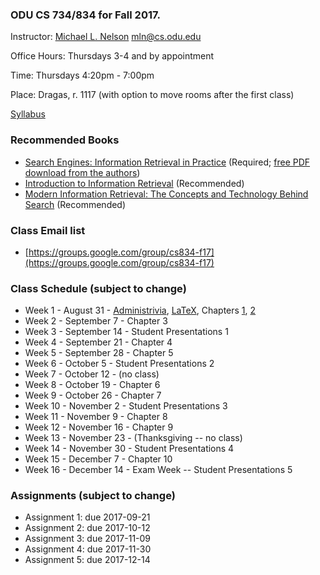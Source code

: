 ### ODU CS 734/834 for Fall 2017.
Instructor: [Michael L. Nelson](http://www.cs.odu.edu/~mln/) <mln@cs.odu.edu> 

Office Hours: Thursdays 3-4 and by appointment

Time: Thursdays 4:20pm - 7:00pm

Place: Dragas, r. 1117 (with option to move rooms after the first class)

[Syllabus](https://raw.githubusercontent.com/phonedude/cs834-f17/master/syllabus.txt)

### Recommended Books
* [Search Engines: Information Retrieval in Practice](http://www.search-engines-book.com/) (Required; [free PDF download from the authors](http://ciir.cs.umass.edu/irbook/))
* [Introduction to Information Retrieval](http://nlp.stanford.edu/IR-book/) (Recommended)
* [Modern Information Retrieval: The Concepts and Technology Behind Search](http://grupoweb.upf.es/WRG/mir2ed/home.php) (Recommended)

### Class Email list
* [https://groups.google.com/group/cs834-f17](https://groups.google.com/group/cs834-f17)

### Class Schedule (subject to change)
* Week 1 - August 31 - [Administrivia](https://raw.githubusercontent.com/phonedude/cs834-f17/master/slides/week1.ppt
), [LaTeX](https://www.overleaf.com/latex/learn/free-online-introduction-to-latex-part-1), Chapters [1](https://raw.githubusercontent.com/phonedude/cs834-f17/master/slides/chap1.pptx), [2](https://raw.githubusercontent.com/phonedude/cs834-f17/master/slides/chap2.pptx)
* Week 2 - September 7 - Chapter 3 
* Week 3 - September 14 - Student Presentations 1
* Week 4 - September 21 - Chapter 4 
* Week 5 - September 28 - Chapter 5 
* Week 6 - October 5 - Student Presentations 2
* Week 7 - October 12 - (no class)
* Week 8 - October 19 - Chapter 6 
* Week 9 - October 26 - Chapter 7 
* Week 10 - November 2 - Student Presentations 3
* Week 11 - November 9 - Chapter 8 
* Week 12 - November 16 - Chapter 9 
* Week 13 - November 23 - (Thanksgiving -- no class)
* Week 14 - November 30 - Student Presentations 4
* Week 15 - December 7 - Chapter 10 
* Week 16 - December 14 - Exam Week -- Student Presentations 5


### Assignments (subject to change)
* Assignment 1: due 2017-09-21
* Assignment 2: due 2017-10-12
* Assignment 3: due 2017-11-09
* Assignment 4: due 2017-11-30
* Assignment 5: due 2017-12-14


